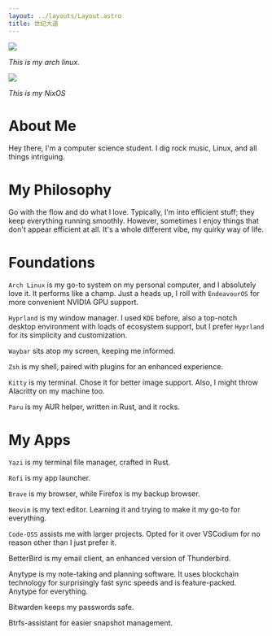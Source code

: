 ```yaml
---
layout: ../layouts/Layout.astro
title: 世纪大道
---
```


![](https://img.0pt.icu/learn/linux-trip/4/mydesktop.jpg)

*This is my arch linux.*

![](https://img.0pt.icu/learn/linux-trip/5/1.jpg)

*This is my NixOS*

# About Me

Hey there, I'm a computer science student. I dig rock music, Linux, and all things intriguing.

# My Philosophy

Go with the flow and do what I love. Typically, I'm into efficient stuff; they keep everything running smoothly. However, sometimes I enjoy things that don't appear efficient at all. It's a whole different vibe, my quirky way of life.

# Foundations

`Arch Linux` is my go-to system on my personal computer, and I absolutely love it. It performs like a champ. Just a heads up, I roll with `EndeavourOS` for more convenient NVIDIA GPU support.

`Hyprland` is my window manager. I used `KDE` before, also a top-notch desktop environment with loads of ecosystem support, but I prefer `Hyprland` for its simplicity and customization.

`Waybar` sits atop my screen, keeping me informed.

`Zsh` is my shell, paired with plugins for an enhanced experience.

`Kitty` is my terminal. Chose it for better image support. Also, I might throw Alacritty on my machine too.

`Paru` is my AUR helper, written in Rust, and it rocks.

# My Apps

`Yazi` is my terminal file manager, crafted in Rust.

`Rofi` is my app launcher.

`Brave` is my browser, while Firefox is my backup browser.

`Neovim` is my text editor. Learning it and trying to make it my go-to for everything.

`Code-OSS` assists me with larger projects. Opted for it over VSCodium for no reason other than I just prefer it.

BetterBird is my email client, an enhanced version of Thunderbird.

Anytype is my note-taking and planning software. It uses blockchain technology for surprisingly fast sync speeds and is feature-packed. Anytype for everything.

Bitwarden keeps my passwords safe.

Btrfs-assistant for easier snapshot management.
